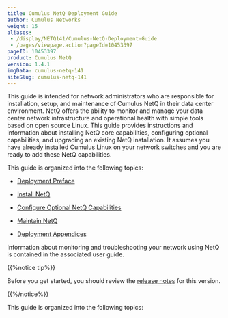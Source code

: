 ```yaml
---
title: Cumulus NetQ Deployment Guide
author: Cumulus Networks
weight: 15
aliases:
 - /display/NETQ141/Cumulus-NetQ-Deployment-Guide
 - /pages/viewpage.action?pageId=10453397
pageID: 10453397
product: Cumulus NetQ
version: 1.4.1
imgData: cumulus-netq-141
siteSlug: cumulus-netq-141
---
```

This guide is intended for network administrators who are responsible
for installation, setup, and maintenance of Cumulus NetQ in their data
center environment. NetQ offers the ability to monitor and manage your
data center network infrastructure and operational health with simple
tools based on open source Linux. This guide provides instructions and
information about installing NetQ core capabilities, configuring
optional capabilities, and upgrading an existing NetQ installation. It
assumes you have already installed Cumulus Linux on your network
switches and you are ready to add these NetQ capabilities.

This guide is organized into the following topics:

  - [Deployment
    Preface](/version/cumulus-netq-141/Cumulus-NetQ-Deployment-Guide/Deployment-Preface)

  - [Install
    NetQ](/version/cumulus-netq-141/Cumulus-NetQ-Deployment-Guide/Install-NetQ)

  - [Configure Optional NetQ
    Capabilities](/version/cumulus-netq-141/Cumulus-NetQ-Deployment-Guide/Configure-Optional-NetQ-Capabilities)

  - [Maintain
    NetQ](/version/cumulus-netq-141/Cumulus-NetQ-Deployment-Guide/Maintain-NetQ)

  - [Deployment
    Appendices](/version/cumulus-netq-141/Cumulus-NetQ-Deployment-Guide/Deployment-Appendices)

Information about monitoring and troubleshooting your network using NetQ
is contained in the associated user guide.

{{%notice tip%}}

Before you get started, you should review the [release
notes](https://support.cumulusnetworks.com/hc/en-us/articles/360005898274)
for this version.

{{%/notice%}}

This guide is organized into the following topics:

<article id="html-search-results" class="ht-content" style="display: none;">

</article>

<footer id="ht-footer">

</footer>
